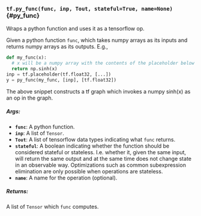 ### `tf.py_func(func, inp, Tout, stateful=True, name=None)` {#py_func}

Wraps a python function and uses it as a tensorflow op.

Given a python function `func`, which takes numpy arrays as its
inputs and returns numpy arrays as its outputs. E.g.,

```python
def my_func(x):
  # x will be a numpy array with the contents of the placeholder below
  return np.sinh(x)
inp = tf.placeholder(tf.float32, [...])
y = py_func(my_func, [inp], [tf.float32])
```

The above snippet constructs a tf graph which invokes a numpy
sinh(x) as an op in the graph.

##### Args:


*  <b>`func`</b>: A python function.
*  <b>`inp`</b>: A list of `Tensor`.
*  <b>`Tout`</b>: A list of tensorflow data types indicating what `func`
        returns.
*  <b>`stateful`</b>: A boolean indicating whether the function should be considered
            stateful or stateless. I.e. whether it, given the same input, will
            return the same output and at the same time does not change state
            in an observable way. Optimizations such as common subexpression
            elimination are only possible when operations are stateless.
*  <b>`name`</b>: A name for the operation (optional).

##### Returns:

  A list of `Tensor` which `func` computes.

